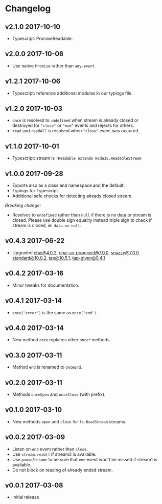 # Changelog

## v2.1.0 2017-10-10

  * Typescript: PromiseReadable<TReadable extends Readable>.

## v2.0.0 2017-10-06

  * Use native `Promise` rather than `any-event`.

## v1.2.1 2017-10-06

  * Typescript: reference additional modules in our typings file.

## v1.2.0 2017-10-03

  * `once` is resolved to `undefined` when stream is already closed or
    destroyed for `"close"` or `"end"` events and rejects for others.
  * `read` and `readAll` is resolved when `"close"` event was occured.

## v1.1.0 2017-10-01

  * Typescript: stream is `TReadable extends NodeJS.ReadableStream`

## v1.0.0 2017-09-28

  * Exports also as a class and namespace and the default.
  * Typings for Typescript.
  * Additional safe checks for detecting already closed stream.

  _Breaking change:_

  * Resolves to `undefined` rather than `null` if there is no data or stream is
    closed. Please use double sign equality instead triple sign to check if
    stream is closed, ie. `data == null`.

## v0.4.3 2017-06-22

  * Upgraded chai@4.0.2, chai-as-promised@7.0.0, snazzy@7.0.0
    standard@10.0.2, tap@10.5.1, tap-given@0.4.1

## v0.4.2 2017-03-16

  * Minor tweaks for documentation.

## v0.4.1 2017-03-14

  * `once('error')` is the same as `once('end')`.

## v0.4.0 2017-03-14

  * New method `once` replaces other `once*` methods.

## v0.3.0 2017-03-11

  * Method `end` is renamed to `onceEnd`.

## v0.2.0 2017-03-11

  * Methods `onceOpen` and `onceClose` (with prefix).

## v0.1.0 2017-03-10

  * New methods `open` and `close` for `fs.ReadStream` streams.

## v0.0.2 2017-03-09

  * Listen on `end` event rather than `close`.
  * Use `stream.read()` if stream2 is available.
  * Use `pause`/`resume` to be sure that `end` event won't be missed if stream1
    is available.
  * Do not block on reading of already ended stream.

## v0.0.1 2017-03-08

  * Initial release

